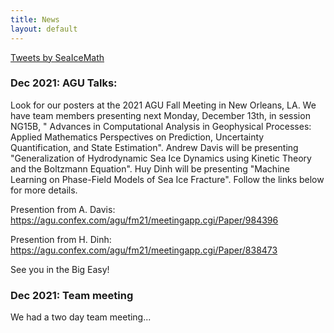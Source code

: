 ```yaml
---
title: News
layout: default
---
```


<a class="twitter-timeline" href="https://twitter.com/SeaIceMath?ref_src=twsrc%5Etfw">Tweets by SeaIceMath</a> <script async src="https://platform.twitter.com/widgets.js" charset="utf-8"></script>

### Dec 2021: AGU Talks:

Look for our posters at the 2021 AGU Fall Meeting in New Orleans, LA. We have team members presenting next Monday, December 13th, in session NG15B, " Advances in Computational Analysis in Geophysical Processes: Applied Mathematics Perspectives on Prediction, Uncertainty Quantification, and State Estimation". Andrew Davis will be presenting "Generalization of Hydrodynamic Sea Ice Dynamics using Kinetic Theory and the Boltzmann Equation". Huy Dinh will be presenting "Machine Learning on Phase-Field Models of Sea Ice Fracture". Follow the links below for more details.

Presention from A. Davis: <a href="https://agu.confex.com/agu/fm21/meetingapp.cgi/Paper/984396">https://agu.confex.com/agu/fm21/meetingapp.cgi/Paper/984396</a>


Presention from H. Dinh: <a href="https://agu.confex.com/agu/fm21/meetingapp.cgi/Paper/838473">https://agu.confex.com/agu/fm21/meetingapp.cgi/Paper/838473</a>

See you in the Big Easy!

### Dec 2021: Team meeting

We had a two day team meeting...

<!-- The NYU/Darthmouth team hosted a productive two-day online meeting between our MURI groups on December 3&mdash4. Our groups shared their progress on their research projects. Then, we set goals toward collaborative work, within and outside our MURI, and outreach to young scientists and potential collabortors. -->
